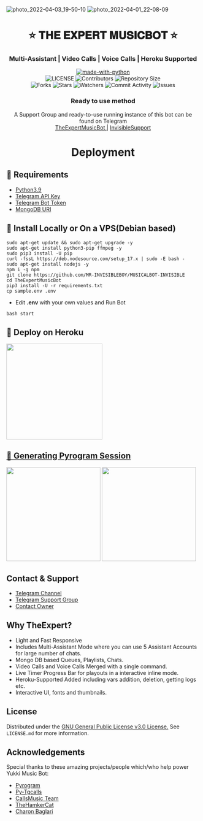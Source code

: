 ![photo_2022-04-03_19-50-10](https://user-images.githubusercontent.com/101985120/161437553-ded94eb0-41ef-4410-98a4-25d6108c7308.jpg)
![photo_2022-04-01_22-08-09](https://user-images.githubusercontent.com/101985120/161433076-9b1c0228-961b-4b38-b985-148eeb6161bc.jpg)
<h1 align= center><b>⭐️ 𝐓𝐇𝐄 𝐄𝐗𝐏𝐄𝐑𝐓 𝐌𝐔𝐒𝐈𝐂𝐁𝐎𝐓 ⭐️</b></h1>
<h3 align = center> Multi-Assistant | Video Calls | Voice Calls | Heroku Supported</h3>

<p align="center">
<a href="https://python.org"><img src="http://forthebadge.com/images/badges/made-with-python.svg" alt="made-with-python"></a>
<br>
    <img src="https://img.shields.io/github/license/MR-INVISIBLEBOY/MUSICALBOT-INVISIBLE?style=for-the-badge" alt="LICENSE">
    <img src="https://img.shields.io/github/contributors/MR-INVISIBLEBOY/MUSICALBOT-INVISIBLE?style=for-the-badge" alt="Contributors">
    <img src="https://img.shields.io/github/repo-size/MR-INVISIBLEBOY/MUSICALBOT-INVISIBLE?style=for-the-badge" alt="Repository Size"> <br>
    <img src="https://img.shields.io/github/forks/MR-INVISIBLEBOY/MUSICALBOT-INVISIBLE?style=for-the-badge" alt="Forks">
    <img src="https://img.shields.io/github/stars/MR-INVISIBLEBOY/MUSICALBOT-INVISIBLE?style=for-the-badge" alt="Stars">
    <img src="https://img.shields.io/github/watchers/MR-INVISIBLEBOY/MUSICALBOT-INVISIBLE?style=for-the-badge" alt="Watchers">
    <img src="https://img.shields.io/github/commit-activity/w/MR-INVISIBLEBOY/MUSICALBOT-INVISIBLE?style=for-the-badge" alt="Commit Activity">
    <img src="https://img.shields.io/github/issues/MR-INVISIBLEBOY/MUSICALBOT-INVISIBLE?style=for-the-badge" alt="Issues">
</p>

<h3 align="center">
    Ready to use method
</h3>

<p align="center">
    A Support Group and ready-to-use running instance of this bot can be found on Telegram <br>
    <a href="https://t.me/MR_INVISIBLE_OFFICIAL"> TheExpertMusicBot </a> |
    <a href="https://t.me/MR_INVISIBLE_OFFICIAL"> InvisibleSupport </a>
</p>
    
<h1 align="center">
   Deployment
</h1>

## 🔗 Requirements

- [Python3.9](https://www.python.org/downloads/release/python-390/)
- [Telegram API Key](https://docs.pyrogram.org/intro/setup#api-keys)
- [Telegram Bot Token](https://t.me/botfather)
- [MongoDB URI](https://telegra.ph/How-To-get-Mongodb-URI-04-06)


## 🔗 Install Locally or On a VPS(Debian based)

```console
sudo apt-get update && sudo apt-get upgrade -y
sudo apt-get install python3-pip ffmpeg -y
sudo pip3 install -U pip
curl -fssL https://deb.nodesource.com/setup_17.x | sudo -E bash -
sudo apt-get install nodejs -y
npm i -g npm
git clone https://github.com/MR-INVISIBLEBOY/MUSICALBOT-INVISIBLE
cd TheExpertMusicBot
pip3 install -U -r requirements.txt
cp sample.env .env
```

- Edit <b>.env</b> with your own values and Run Bot

```console
bash start
```

## 🔗 Deploy on Heroku
<p>
<a href="https://heroku.com/deploy?template=https://github.com/MR-INVISIBLEBOY/MUSICALBOT-INVISIBLE"><img src="https://img.shields.io/badge/Deploy%20To%20Heroku-blueviolet?style=for-the-badge&logo=heroku" width="250""/</a>  </p>

## 🔗 Generating Pyrogram Session
<p>
<a href="https://replit.com/@AaravxD/PyroStringSession#main.py"><img src="https://img.shields.io/badge/Generate%20On%20Repl-blueviolet?style=for-the-badge&logo=appveyor" width="245""/></a>
<a href="https://t.me/MR_INVISIBLE_OFFICIALt"><img src="https://img.shields.io/badge/TG%20String%20Gen%20Bot-blueviolet?style=for-the-badge&logo=appveyor" width="245""/></a></p>

## Contact & Support


- [Telegram Channel](https://t.me/MR_INVISIBLE_OFFICIAL")
- [Telegram Support Group](https://t.me/Invisible_LegendBot)
- [Contact Owner](https://t.me/MR_INVISIBLE_OFFICIAL)

## Why TheExpert?
    
- Light and Fast Responsive
- Includes Multi-Assistant Mode where you can use 5 Assistant Accounts for large number of chats.
- Mongo DB based Queues, Playlists, Chats.
- Video Calls and Voice Calls Merged with a single command.
- Live Timer Progress Bar for playouts in a interactive inline mode.
- Heroku-Supported Added including vars addition, deletion, getting logs etc.
- Interactive UI, fonts and thumbnails.

## License

Distributed under the [GNU General Public License v3.0 License.](https://github.com/MR-INVISIBLEBOY/MUSICALBOT-INVISIBLE/main/LICENSE) See `LICENSE.md` for more information.

## Acknowledgements

Special thanks to these amazing projects/people which/who help power Yukki Music Bot:

- [Pyrogram](https://github.com/pyrogram/pyrogram)
- [Py-Tgcalls](https://github.com/pytgcalls/pytgcalls)
- [CallsMusic Team](https://github.com/Callsmusic)
- [TheHamkerCat](https://github.com/TheHamkerCat)
- [Charon Baglari](https://github.com/XCBv021)
